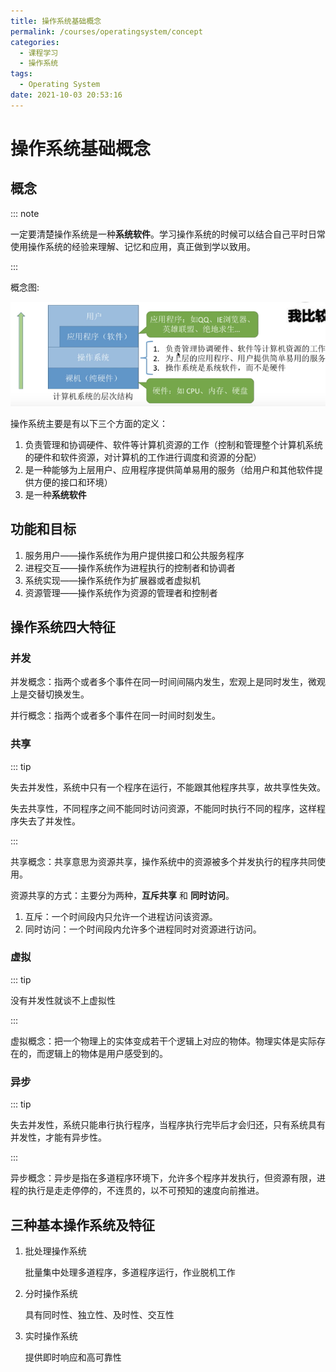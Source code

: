 ```yaml
---
title: 操作系统基础概念
permalink: /courses/operatingsystem/concept
categories: 
  - 课程学习
  - 操作系统
tags: 
  - Operating System
date: 2021-10-03 20:53:16
---
```


# 操作系统基础概念

## 概念

::: note 

一定要清楚操作系统是一种**系统软件**。学习操作系统的时候可以结合自己平时日常使用操作系统的经验来理解、记忆和应用，真正做到学以致用。

:::

概念图:

![image-20211011134446250](./src/01.操作系统基础概念/image-20211011134446250.png)

操作系统主要是有以下三个方面的定义：

1. 负责管理和协调硬件、软件等计算机资源的工作（控制和管理整个计算机系统的硬件和软件资源，对计算机的工作进行调度和资源的分配）
2. 是一种能够为上层用户、应用程序提供简单易用的服务（给用户和其他软件提供方便的接口和环境）
3. 是一种**系统软件**

## 功能和目标

1. 服务用户——操作系统作为用户提供接口和公共服务程序
2. 进程交互——操作系统作为进程执行的控制者和协调者
3. 系统实现——操作系统作为扩展器或者虚拟机
4. 资源管理——操作系统作为资源的管理者和控制者


## 操作系统四大特征

### 并发

并发概念：指两个或者多个事件在同一时间间隔内发生，宏观上是同时发生，微观上是交替切换发生。

并行概念：指两个或者多个事件在同一时间时刻发生。

### 共享

::: tip

失去并发性，系统中只有一个程序在运行，不能跟其他程序共享，故共享性失效。

失去共享性，不同程序之间不能同时访问资源，不能同时执行不同的程序，这样程序失去了并发性。

:::

共享概念：共享意思为资源共享，操作系统中的资源被多个并发执行的程序共同使用。

资源共享的方式：主要分为两种，**互斥共享** 和 **同时访问**。

1. 互斥：一个时间段内只允许一个进程访问该资源。
2. 同时访问：一个时间段内允许多个进程同时对资源进行访问。

### 虚拟

::: tip

没有并发性就谈不上虚拟性

:::

虚拟概念：把一个物理上的实体变成若干个逻辑上对应的物体。物理实体是实际存在的，而逻辑上的物体是用户感受到的。

### 异步

::: tip

失去并发性，系统只能串行执行程序，当程序执行完毕后才会归还，只有系统具有并发性，才能有异步性。

:::

异步概念：异步是指在多道程序环境下，允许多个程序并发执行，但资源有限，进程的执行是走走停停的，不连贯的，以不可预知的速度向前推进。

## 三种基本操作系统及特征

1. 批处理操作系统

   批量集中处理多道程序，多道程序运行，作业脱机工作

2. 分时操作系统

   具有同时性、独立性、及时性、交互性

3. 实时操作系统

   提供即时响应和高可靠性

